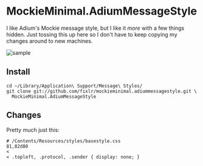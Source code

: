 # MockieMinimal.AdiumMessageStyle

I like Adium's Mockie message style, but I like it _more_ with a few things
hidden. Just tossing this up here so I don't have to keep copying my changes
around to new machines.

![sample](https://raw.githubusercontent.com/fixlr/mockieminimal.adiummessagestyle/master/sample.png)

## Install

```
cd ~/Library/Application\ Support/Message\ Styles/
git clone git://github.com/fixlr/mockieminimal.adiummessagestyle.git \
  MockieMinimal.AdiumMessageStyle
```


## Changes

Pretty much just this:

```
# /Contents/Resources/styles/basestyle.css
81,82d80
<
< .topleft, .protocol, .sender { display: none; }
```
